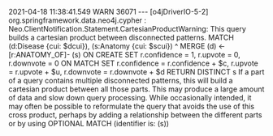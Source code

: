 2021-04-18 11:38:41.549  WARN 36071 --- [o4jDriverIO-5-2] org.springframework.data.neo4j.cypher    : Neo.ClientNotification.Statement.CartesianProductWarning: This query builds a cartesian product between disconnected patterns.
        MATCH (d:Disease {cui: $dcui}), (s:Anatomy {cui: $scui})
        ^
        MERGE (d) <-[r:ANATOMY_OF]- (s)
        ON CREATE SET r.confidence = 1, r.upvote = 0, r.downvote = 0
        ON MATCH SET r.confidence = r.confidence +  $c, r.upvote = r.upvote +  $u, r.downvote = r.downvote +  $d
        RETURN DISTINCT s
If a part of a query contains multiple disconnected patterns, this will build a cartesian product between all those parts. This may produce a large amount of data and slow down query processing. While occasionally intended, it may often be possible to reformulate the query that avoids the use of this cross product, perhaps by adding a relationship between the different parts or by using OPTIONAL MATCH (identifier is: (s))